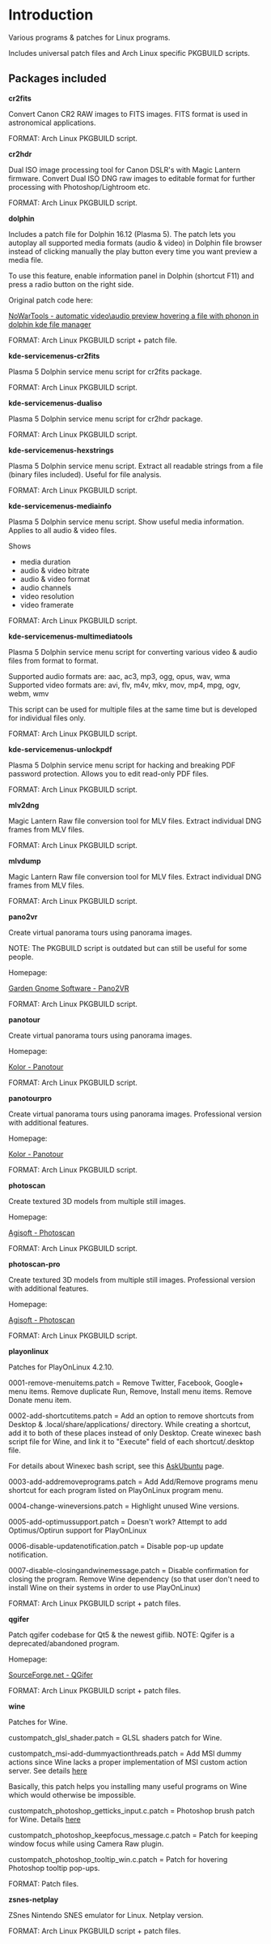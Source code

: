 Introduction
==============

Various programs & patches for Linux programs.

Includes universal patch files and Arch Linux specific PKGBUILD scripts.

**Packages included**
--------------

**cr2fits**

Convert Canon CR2 RAW images to FITS images. FITS format is used in astronomical applications.

FORMAT: Arch Linux PKGBUILD script.

**cr2hdr**

Dual ISO image processing tool for Canon DSLR's with Magic Lantern firmware. Convert Dual ISO DNG raw images to editable format for further processing with Photoshop/Lightroom etc.

FORMAT: Arch Linux PKGBUILD script.

**dolphin**

Includes a patch file for Dolphin 16.12 (Plasma 5). The patch lets you autoplay all supported media formats (audio & video) in Dolphin file browser instead of clicking manually the play button every time you want preview a media file.

To use this feature, enable information panel in Dolphin (shortcut F11) and press a radio button on the right side.

Original patch code here:

[NoWarTools - automatic video\audio preview hovering a file with phonon in dolphin kde file manager](https://nowardev.wordpress.com/2014/03/18/automatic-videoaudio-preview-hovering-a-file-with-phonon-in-dolphin-kde-file-manager/)

FORMAT: Arch Linux PKGBUILD script + patch file.

**kde-servicemenus-cr2fits**

Plasma 5 Dolphin service menu script for cr2fits package.

FORMAT: Arch Linux PKGBUILD script.

**kde-servicemenus-dualiso**

Plasma 5 Dolphin service menu script for cr2hdr package.

FORMAT: Arch Linux PKGBUILD script.

**kde-servicemenus-hexstrings**

Plasma 5 Dolphin service menu script. Extract all readable strings from a file (binary files included). Useful for file analysis.

FORMAT: Arch Linux PKGBUILD script.

**kde-servicemenus-mediainfo**

Plasma 5 Dolphin service menu script. Show useful media information. Applies to all audio & video files.

Shows 
- media duration
- audio & video bitrate
- audio & video format
- audio channels
- video resolution
- video framerate

FORMAT: Arch Linux PKGBUILD script.

**kde-servicemenus-multimediatools**

Plasma 5 Dolphin service menu script for converting various video & audio files from format to format.

Supported audio formats are: aac, ac3, mp3, ogg, opus, wav, wma
Supported video formats are: avi, flv, m4v, mkv, mov, mp4, mpg, ogv, webm, wmv

This script can be used for multiple files at the same time but is developed for individual files only.

FORMAT: Arch Linux PKGBUILD script.

**kde-servicemenus-unlockpdf**

Plasma 5 Dolphin service menu script for hacking and breaking PDF password protection. Allows you to edit read-only PDF files.

FORMAT: Arch Linux PKGBUILD script.

**mlv2dng**

Magic Lantern Raw file conversion tool for MLV files. Extract individual DNG frames from MLV files.

FORMAT: Arch Linux PKGBUILD script.

**mlvdump**

Magic Lantern Raw file conversion tool for MLV files. Extract individual DNG frames from MLV files.

FORMAT: Arch Linux PKGBUILD script.

**pano2vr**

Create virtual panorama tours using panorama images.

NOTE: The PKGBUILD script is outdated but can still be useful for some people.

Homepage:

[Garden Gnome Software - Pano2VR](https://ggnome.com/pano2vr)

FORMAT: Arch Linux PKGBUILD script.

**panotour**

Create virtual panorama tours using panorama images.

Homepage:

[Kolor - Panotour](http://www.kolor.com/panotour/download/)

FORMAT: Arch Linux PKGBUILD script.

**panotourpro**

Create virtual panorama tours using panorama images. Professional version with additional features.

Homepage:

[Kolor - Panotour](http://www.kolor.com/panotour/download/)

FORMAT: Arch Linux PKGBUILD script.

**photoscan**

Create textured 3D models from multiple still images.

Homepage:

[Agisoft - Photoscan](http://www.agisoft.com/)

FORMAT: Arch Linux PKGBUILD script.

**photoscan-pro**

Create textured 3D models from multiple still images. Professional version with additional features.

Homepage:

[Agisoft - Photoscan](http://www.agisoft.com/)

FORMAT: Arch Linux PKGBUILD script.

**playonlinux**

Patches for PlayOnLinux 4.2.10.

0001-remove-menuitems.patch = Remove Twitter, Facebook, Google+ menu items. Remove duplicate Run, Remove, Install menu items. Remove Donate menu item.

0002-add-shortcutitems.patch = Add an option to remove shortcuts from Desktop & .local/share/applications/ directory. While creating a shortcut, add it to both of these places instead of only Desktop. Create winexec bash script file for Wine, and link it to "Execute" field of each shortcut/.desktop file.

For details about Winexec bash script, see this [AskUbuntu](https://askubuntu.com/questions/123092/open-file-using-custom-command-how-to-specify-the-file-in-cmd-line) page. 

0003-add-addremoveprograms.patch = Add Add/Remove programs menu shortcut for each program listed on PlayOnLinux program menu.

0004-change-wineversions.patch = Highlight unused Wine versions.

0005-add-optimussupport.patch = Doesn't work? Attempt to add Optimus/Optirun support for PlayOnLinux

0006-disable-updatenotification.patch = Disable pop-up update notification.

0007-disable-closingandwinemessage.patch = Disable confirmation for closing the program. Remove Wine dependency (so that user don't need to install Wine on their systems in order to use PlayOnLinux)

FORMAT: Arch Linux PKGBUILD script + patch files.

**qgifer**

Patch qgifer codebase for Qt5 & the newest giflib. NOTE: Qgifer is a deprecated/abandoned program.

Homepage:

[SourceForge.net - QGifer](https://sourceforge.net/projects/qgifer/)

FORMAT: Arch Linux PKGBUILD script + patch files.

**wine**

Patches for Wine.

custompatch_glsl_shader.patch = GLSL shaders patch for Wine.

custompatch_msi-add-dummyactionthreads.patch = Add MSI dummy actions since Wine lacks a proper implementation of MSI custom action server. See details [here](https://bugs.winehq.org/show_bug.cgi?id=18070)

Basically, this patch helps you installing many useful programs on Wine which would otherwise be impossible.

custompatch_photoshop_getticks_input.c.patch = Photoshop brush patch for Wine. Details [here](https://bugs.winehq.org/show_bug.cgi?id=29871)

custompatch_photoshop_keepfocus_message.c.patch = Patch for keeping window focus while using Camera Raw plugin.

custompatch_photoshop_tooltip_win.c.patch = Patch for hovering Photoshop tooltip pop-ups.

FORMAT: Patch files.

**zsnes-netplay**

ZSnes Nintendo SNES emulator for Linux. Netplay version.

FORMAT: Arch Linux PKGBUILD script + patch files.

